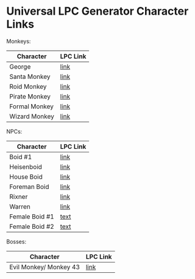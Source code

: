 # Universal LPC Generator Character Links

Monkeys:

| Character     | LPC Link                                                                                                                                                                                                                                                                                                                                                                                                                                                                                                                                                                                                              |
| ------------- | --------------------------------------------------------------------------------------------------------------------------------------------------------------------------------------------------------------------------------------------------------------------------------------------------------------------------------------------------------------------------------------------------------------------------------------------------------------------------------------------------------------------------------------------------------------------------------------------------------------------- |
| George        | [link](https://sanderfrenken.github.io/Universal-LPC-Spritesheet-Character-Generator/#?body=Body_color_amber&head=Human_male_amber&sex=male&nose=Button_nose_amber&ears=none&shadow=Shadow_shadow&tail=Cat_Tail_chestnut&furry_ears=none&eyes=Eyes_blue&eyebrows=Thick_Eyebrows_ash&shield=none&beard=none&wrinkes=none&hair=Cowlick_tall_chestnut&vest=none&clothes=Longsleeve_rose&legs=Pantaloons_rose&backpack=none&shoes=none&socks=none)                                                                                                                                                                        |
| Santa Monkey  | [link](https://sanderfrenken.github.io/Universal-LPC-Spritesheet-Character-Generator/#?body=Body_color_amber&head=Human_male_amber&sex=male&nose=Button_nose_amber&ears=none&shadow=Shadow_shadow&tail=Cat_Tail_chestnut&furry_ears=none&eyes=Eyes_blue&eyebrows=Thick_Eyebrows_ash&shield=none&beard=none&wrinkes=none&hair=Cowlick_tall_chestnut&vest=none&clothes=Longsleeve_rose&legs=Pants_maroon&backpack=none&shoes=none&socks=none&prosthesis_leg=none&prosthesis_hand=none&hat=Santa_red&neck=none&wound_arm=none&wound_mouth=none&wound_eye=none&overalls=Overalls_red&weapon=Longsword_longsword)          |
| Roid Monkey   | [link](https://sanderfrenken.github.io/Universal-LPC-Spritesheet-Character-Generator/#?body=Body_color_amber&head=Human_male_amber&sex=muscular&nose=Button_nose_amber&ears=none&shadow=Shadow_shadow&tail=Cat_Tail_chestnut&furry_ears=none&eyes=Eyes_blue&eyebrows=Thick_Eyebrows_ash&shield=none&beard=none&wrinkes=none&hair=Cowlick_tall_chestnut&vest=none&clothes=Longsleeve_rose&legs=Pants_maroon&backpack=none&shoes=none&socks=none&prosthesis_leg=none&prosthesis_hand=none&hat=none&neck=none&wound_arm=none&wound_mouth=none&wound_eye=none&overalls=none&weapon=none&ammo=none&quiver=none&cargo=none) |
| Pirate Monkey | [link](https://sanderfrenken.github.io/Universal-LPC-Spritesheet-Character-Generator/#?body=Body_color_amber&head=Human_male_amber&sex=male&nose=Button_nose_amber&ears=none&shadow=Shadow_shadow&tail=Cat_Tail_chestnut&furry_ears=none&eyes=Eyes_blue&eyebrows=Thick_Eyebrows_ash&shield=none&beard=none&wrinkes=none&hair=Cowlick_tall_chestnut&vest=none&clothes=Longsleeve_rose&legs=Pantaloons_rose&backpack=none&shoes=none&socks=none&prosthesis_leg=none&prosthesis_hand=Hook_hand_hook&facial_eyes=Eyepatch_Left_black&hat=Tricorne_pirate_captain_black&necklace=none&weapon=none)                         |
| Formal Monkey | [link](https://sanderfrenken.github.io/Universal-LPC-Spritesheet-Character-Generator/#?body=Body_color_amber&head=Human_male_amber&sex=male&nose=Button_nose_amber&ears=none&shadow=Shadow_shadow&tail=Cat_Tail_chestnut&furry_ears=none&eyes=Eyes_blue&eyebrows=Thick_Eyebrows_ash&shield=none&beard=none&wrinkes=none&hair=Cowlick_tall_chestnut&vest=none&clothes=Striped_Collared/Formal_Longsleeve_white&legs=Pants_black&backpack=none&shoes=none&socks=none&hat=none&jacket=Collared_coat_black&neck=Necktie_red&belt=none&facial_eyes=Nerd_Glasses_black&facial_left=none)                                    |
| Wizard Monkey | [link](https://sanderfrenken.github.io/Universal-LPC-Spritesheet-Character-Generator/#?body=Body_color_amber&head=Human_male_amber&sex=male&nose=Button_nose_amber&ears=none&shadow=Shadow_shadow&tail=Cat_Tail_chestnut&furry_ears=none&eyes=Eyes_blue&eyebrows=Thick_Eyebrows_ash&shield=none&beard=none&wrinkes=none&hair=Cowlick_tall_chestnut&vest=none&clothes=none&legs=Pants_black&backpack=none&shoes=none&socks=none&hat=Misc_Magic_Hats_starry_moon&jacket=Trench_coat_dark_gray&neck=none&belt=none&facial_eyes=none&facial_left=none&cape=Solid_lavender&weapon=Simple_staff_simple)                     |

NPCs:

| Character      | LPC Link                                                                                                                                                                                                                                                                                                                                                                                                                                                                                                                                                                                                                                                                                                                                                                                                      |
| -------------- | ------------------------------------------------------------------------------------------------------------------------------------------------------------------------------------------------------------------------------------------------------------------------------------------------------------------------------------------------------------------------------------------------------------------------------------------------------------------------------------------------------------------------------------------------------------------------------------------------------------------------------------------------------------------------------------------------------------------------------------------------------------------------------------------------------------- |
| Boid #1        | [link](https://sanderfrenken.github.io/Universal-LPC-Spritesheet-Character-Generator/#?body=Body_color_light&head=Human_male_light&facial_eyes=Nerd_Glasses_black&jacket=none&clothes=Collared/Formal_Longsleeve_white&apron=Apron_walnut&legs=Pants_white&beard=none&eyebrows=Thick_Eyebrows_dark_brown&wrinkes=none&hair=none&visor=none&shoes=Boots_blue&jacket_pockets=Jacket_pockets_white&jacket_collar=Frock_collar_blue&jacket_trim=Frock_coat_buttons_blue&nose=none&shadow=Shadow_shadow)                                                                                                                                                                                                                                                                                                           |
| Heisenboid     | [link](https://liberatedpixelcup.github.io/Universal-LPC-Spritesheet-Character-Generator/#?body=Body_color_light&head=Human_male_light&facial_eyes=Nerd_Glasses_black&jacket=none&clothes=Collared%2FFormal_Longsleeve_white&apron=Apron_walnut&legs=Pants_white&beard=Medium_Beard_light_brown&eyebrows=Thick_Eyebrows_dark_brown&wrinkes=Wrinkles_light&hair=none_Bob&visor=none&shoes=Basic_Boots_black&jacket_pockets=Jacket_pockets_white&jacket_collar=Frock_collar_blue&jacket_trim=Frock_coat_buttons_blue&nose=none&shadow=Shadow_shadow&gloves=Gloves_blue)                                                                                                                                                                                                                                         |
| House Boid     | [link](https://liberatedpixelcup.github.io/Universal-LPC-Spritesheet-Character-Generator/#?body=Body_color_light&head=Human_male_light&facial_eyes=none_Nerd_Glasses&jacket=Collared_coat_black&clothes=Longsleeve_sky&apron=none_Apron&legs=Long_Pants_black&beard=5_O%27clock_Shadow_platinum&eyebrows=Thick_Eyebrows_dark_brown&wrinkes=none&hair=Messy3_gray&visor=none&shoes=Basic_Shoes_charcoal&jacket_pockets=Jacket_pockets_white&jacket_collar=Frock_collar_blue&jacket_trim=Frock_coat_buttons_blue&nose=none&shadow=Shadow_shadow&weapon=Cane_cane&eye_color=none_Eye_Color)                                                                                                                                                                                                                      |
| Foreman Boid   | [link](https://liberatedpixelcup.github.io/Universal-LPC-Spritesheet-Character-Generator/#?body=Body_color_brown&head=Human_male_brown&facial_eyes=none_Nerd_Glasses&jacket=Frock_coat_white&clothes=Longsleeve_blue&apron=none_Apron&legs=Long_Pants_black&beard=none_5_O%27clock_Shadow&eyebrows=Thick_Eyebrows_dark_brown&wrinkes=none&hair=none_Afro&visor=none&shoes=Basic_Shoes_charcoal&jacket_pockets=Jacket_pockets_white&jacket_collar=Frock_collar_blue&jacket_trim=Frock_coat_buttons_blue&nose=none&shadow=Shadow_shadow&weapon=none_Cane&eye_color=none_Eye_Color&neck=Necktie_navy)                                                                                                                                                                                                            |
| Rixner         | [link](https://sanderfrenken.github.io/Universal-LPC-Spritesheet-Character-Generator/#?body=Body_color_light&head=Human_male_light&facial_eyes=Nerd_Glasses_blue&jacket=none&clothes=Longsleeve_red&apron=none&legs=Pants_black&beard=none&eyebrows=Thick_Eyebrows_dark_brown&wrinkes=none&hair=Messy3_gray&visor=none&shoes=Shoes_black&jacket_pockets=Jacket_pockets_white&jacket_collar=none&jacket_trim=Frock_coat_buttons_blue&nose=none&shadow=Shadow_shadow&neck=Necktie_base&belt=Leather_Belt_charcoal)                                                                                                                                                                                                                                                                                              |
| Warren         | [link](https://sanderfrenken.github.io/Universal-LPC-Spritesheet-Character-Generator/#?body=Body_color_light&head=Human_male_light&eyebrows=Thick_Eyebrows_gray&beard=Medium_Beard_white&hair=Idol_white&legs=Pants_gray&clothes=Shortsleeve_green&socks=Tabi_Socks_white&shoes=Shoes_black&shadow=Shadow_shadow&wrinkes=none&mustache=Horseshoe_Mustache_gray&facial_eyes=none&jacket_collar=Frock_collar_teal&eyes=Eyes_brown)                                                                                                                                                                                                                                                                                                                                                                              |
| Female Boid #1 | [text](https://liberatedpixelcup.github.io/Universal-LPC-Spritesheet-Character-Generator/#?body=Body_color_light&head=Human_male_light&facial_eyes=none_Nerd_Glasses&jacket=none_Tabard&clothes=Longsleeve_slate&apron=none_Apron_full&legs=Plain_skirt_blue&beard=none&eyebrows=Thick_Eyebrows_dark_brown&wrinkes=none&hair=Bangs_bun_dark_brown&visor=none&shoes=Sandals_blue&jacket_pockets=Jacket_pockets_white&jacket_collar=Frock_collar_blue&jacket_trim=Frock_coat_buttons_blue&nose=none&shadow=Shadow_shadow&sex=male&overalls=none_Overalls&wheelchair=none_Wheelchair&dress=none_Slit_dress&ring=none_Stud_Ring&earring_left=Simple_Earring_Left_gold&earrings=Stud_earrings_gold)                                                                                                                |
| Female Boid #2 | [text](https://liberatedpixelcup.github.io/Universal-LPC-Spritesheet-Character-Generator/#?body=Body_color_light&head=Human_male_light&facial_eyes=none_Nerd_Glasses&jacket=none_Tabard&clothes=Longsleeve_2_Buttoned_white&apron=none_Apron_full&legs=Pantaloons_green&beard=none&eyebrows=Thick_Eyebrows_red&wrinkes=none&hair=Long_orange&visor=none&shoes=Ghillies_blue&jacket_pockets=Jacket_pockets_white&jacket_collar=none_Frock_collar&jacket_trim=Frock_coat_buttons_blue&nose=none&shadow=Shadow_shadow&sex=teen&overalls=none_Overalls&wheelchair=none_Wheelchair&dress=none_Slit_dress&ring=none_Stud_Ring&earring_left=none_Simple_Earring_Left&earrings=none_Stud_earrings&socks=Ankle_Socks_sky&expression=none_Neutral&eye_color=Eye_Color_orange&necklace=Necklace_pirate&neck=none_Cravat) |

Bosses:

| Character              | LPC Link                                                                                                                                                                                                                                                                                                                                                                                                                                                                           |
| ---------------------- | ---------------------------------------------------------------------------------------------------------------------------------------------------------------------------------------------------------------------------------------------------------------------------------------------------------------------------------------------------------------------------------------------------------------------------------------------------------------------------------- |
| Evil Monkey/ Monkey 43 | [link](https://liberatedpixelcup.github.io/Universal-LPC-Spritesheet-Character-Generator/#?body=Body_color_amber&head=Human_male_amber&sex=male&nose=Button_nose_amber&ears=none&shadow=Shadow_shadow&tail=Cat_Tail_chestnut&furry_ears=none&eyes=Eyes_blue&eyebrows=Thick_Eyebrows_ash&shield=none&beard=none&wrinkes=none&hair=Cowlick_tall_chestnut&vest=none&clothes=Longsleeve_rose&legs=Pantaloons_rose&backpack=none&shoes=none&socks=none&facial_eyes=Eyepatch_Left_black) |
